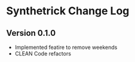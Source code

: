 # Synthetrick Change Log

## Version 0.1.0

- Implemented featire to remove weekends
- CLEAN Code refactors
